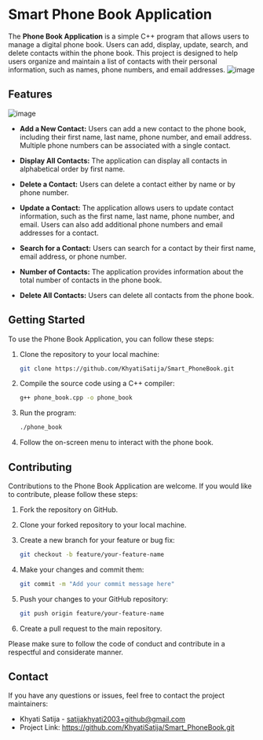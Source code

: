 # Smart Phone Book Application

The **Phone Book Application** is a simple C++ program that allows users to manage a digital phone book. Users can add, display, update, search, and delete contacts within the phone book. This project is designed to help users organize and maintain a list of contacts with their personal information, such as names, phone numbers, and email addresses.
![image](https://github.com/KhyatiSatija/Smart_PhoneBook/assets/114605066/391a2d93-0cd2-4060-90e6-9e63ab3ba20a)

## Features
![image](https://github.com/KhyatiSatija/Smart_PhoneBook/assets/114605066/24629994-9dfd-480f-8060-286096e49680)
 

- **Add a New Contact:** Users can add a new contact to the phone book, including their first name, last name, phone number, and email address. Multiple phone numbers can be associated with a single contact.

- **Display All Contacts:** The application can display all contacts in alphabetical order by first name.

- **Delete a Contact:** Users can delete a contact either by name or by phone number.

- **Update a Contact:** The application allows users to update contact information, such as the first name, last name, phone number, and email. Users can also add additional phone numbers and email addresses for a contact.

- **Search for a Contact:** Users can search for a contact by their first name, email address, or phone number.

- **Number of Contacts:** The application provides information about the total number of contacts in the phone book.

- **Delete All Contacts:** Users can delete all contacts from the phone book.

## Getting Started

To use the Phone Book Application, you can follow these steps:

1. Clone the repository to your local machine:

   ```bash
   git clone https://github.com/KhyatiSatija/Smart_PhoneBook.git
   ```

2. Compile the source code using a C++ compiler:

   ```bash
   g++ phone_book.cpp -o phone_book
   ```

3. Run the program:

   ```bash
   ./phone_book
   ```

4. Follow the on-screen menu to interact with the phone book.

## Contributing

Contributions to the Phone Book Application are welcome. If you would like to contribute, please follow these steps:

1. Fork the repository on GitHub.

2. Clone your forked repository to your local machine.

3. Create a new branch for your feature or bug fix:

   ```bash
   git checkout -b feature/your-feature-name
   ```

4. Make your changes and commit them:

   ```bash
   git commit -m "Add your commit message here"
   ```

5. Push your changes to your GitHub repository:

   ```bash
   git push origin feature/your-feature-name
   ```

6. Create a pull request to the main repository.

Please make sure to follow the code of conduct and contribute in a respectful and considerate manner.

## Contact

If you have any questions or issues, feel free to contact the project maintainers:

- Khyati Satija - satijakhyati2003+github@gmail.com
- Project Link: https://github.com/KhyatiSatija/Smart_PhoneBook.git
